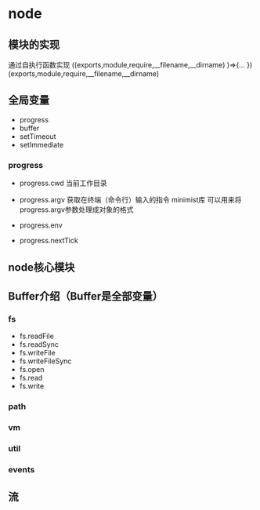 # node

## 模块的实现

通过自执行函数实现
((exports,module,require,__filename,__dirname)
)=>{...
})(exports,module,require,__filename,__dirname)

## 全局变量

- progress
- buffer
- setTimeout
- setImmediate

### progress

- progress.cwd
当前工作目录

- progress.argv
获取在终端（命令行）输入的指令
 minimist库 可以用来将progress.argv参数处理成对象的格式
- progress.env
- progress.nextTick




##  node核心模块

##  Buffer介绍（Buffer是全部变量）


###  fs

- fs.readFile
- fs.readSync
- fs.writeFile
- fs.writeFileSync
- fs.open
- fs.read
- fs.write


###  path

### vm

### util

###  events


## 流



